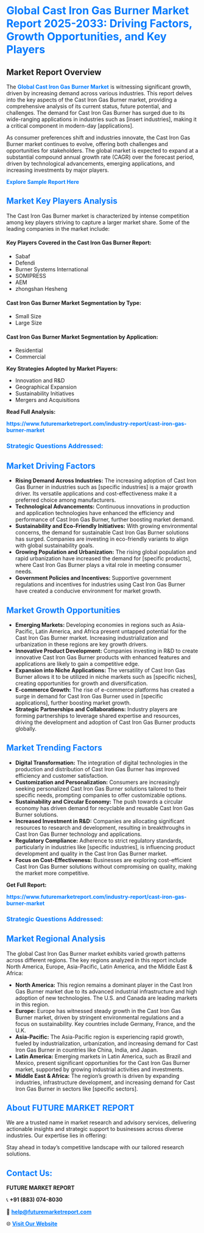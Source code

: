 <h1 style="color: #007BFF;">Global Cast Iron Gas Burner Market Report 2025-2033: Driving Factors, Growth Opportunities, and Key Players</h1>

<section id="overview">
<h2>Market Report Overview</h2>
<p>The <a href="https://www.futuremarketreport.com/industry-report/cast-iron-gas-burner-market" style="color: #007BFF; text-decoration: none;"><strong>Global Cast Iron Gas Burner Market</strong></a> is witnessing significant growth, driven by increasing demand across various industries. This report delves into the key aspects of the Cast Iron Gas Burner market, providing a comprehensive analysis of its current status, future potential, and challenges. The demand for Cast Iron Gas Burner has surged due to its wide-ranging applications in industries such as [insert industries], making it a critical component in modern-day [applications].</p>
<p>As consumer preferences shift and industries innovate, the Cast Iron Gas Burner market continues to evolve, offering both challenges and opportunities for stakeholders. The global market is expected to expand at a substantial compound annual growth rate (CAGR) over the forecast period, driven by technological advancements, emerging applications, and increasing investments by major players.</p>
</section>

<section id="overview">
<p><a href="https://www.futuremarketreport.com/request-sample/reportId=42615" style="color: #007BFF; text-decoration: none;"><strong>Explore Sample Report Here</strong></a></p>
</section>

<section id="key-players">
<h2 style="color: #007BFF;">Market Key Players Analysis</h2>
<p>The Cast Iron Gas Burner market is characterized by intense competition among key players striving to capture a larger market share. Some of the leading companies in the market include:</p>
<h4>Key Players Covered in the Cast Iron Gas Burner Report:</h4>
<ul><li>Sabaf</li><li>Defendi</li><li>Burner Systems International</li><li>SOMIPRESS</li><li>AEM</li><li>zhongshan Hesheng</li></ul>
<h4>Cast Iron Gas Burner Market Segmentation by Type:</h4>
<ul><li>Small Size</li><li>Large Size</li></ul>

<h4>Cast Iron Gas Burner Market Segmentation by Application:</h4>
<ul><li>Residential</li><li>Commercial</li></ul>
<p><strong>Key Strategies Adopted by Market Players:</strong></p>
<ul>
<li>Innovation and R&D</li>
<li>Geographical Expansion</li>
<li>Sustainability Initiatives</li>
<li>Mergers and Acquisitions</li>
</ul>
</section>

<section>
<p><strong>Read Full Analysis: </strong></p><a href="https://www.futuremarketreport.com/industry-report/cast-iron-gas-burner-market" style="color: #007BFF; text-decoration: none;"><strong>https://www.futuremarketreport.com/industry-report/cast-iron-gas-burner-market</strong></a>
<h3 style="color: #007BFF;">Strategic Questions Addressed:</h3>
</section>

<section id="driving-factors">
<h2 style="color: #007BFF;">Market Driving Factors</h2>
<ul>
<li><strong>Rising Demand Across Industries:</strong> The increasing adoption of Cast Iron Gas Burner in industries such as [specific industries] is a major growth driver. Its versatile applications and cost-effectiveness make it a preferred choice among manufacturers.</li>
<li><strong>Technological Advancements:</strong> Continuous innovations in production and application technologies have enhanced the efficiency and performance of Cast Iron Gas Burner, further boosting market demand.</li>
<li><strong>Sustainability and Eco-Friendly Initiatives:</strong> With growing environmental concerns, the demand for sustainable Cast Iron Gas Burner solutions has surged. Companies are investing in eco-friendly variants to align with global sustainability goals.</li>
<li><strong>Growing Population and Urbanization:</strong> The rising global population and rapid urbanization have increased the demand for [specific products], where Cast Iron Gas Burner plays a vital role in meeting consumer needs.</li>
<li><strong>Government Policies and Incentives:</strong> Supportive government regulations and incentives for industries using Cast Iron Gas Burner have created a conducive environment for market growth.</li>
</ul>
</section>

<section id="growth-opportunities">
<h2 style="color: #007BFF;">Market Growth Opportunities</h2>
<ul>
<li><strong>Emerging Markets:</strong> Developing economies in regions such as Asia-Pacific, Latin America, and Africa present untapped potential for the Cast Iron Gas Burner market. Increasing industrialization and urbanization in these regions are key growth drivers.</li>
<li><strong>Innovative Product Development:</strong> Companies investing in R&D to create innovative Cast Iron Gas Burner products with enhanced features and applications are likely to gain a competitive edge.</li>
<li><strong>Expansion into Niche Applications:</strong> The versatility of Cast Iron Gas Burner allows it to be utilized in niche markets such as [specific niches], creating opportunities for growth and diversification.</li>
<li><strong>E-commerce Growth:</strong> The rise of e-commerce platforms has created a surge in demand for Cast Iron Gas Burner used in [specific applications], further boosting market growth.</li>
<li><strong>Strategic Partnerships and Collaborations:</strong> Industry players are forming partnerships to leverage shared expertise and resources, driving the development and adoption of Cast Iron Gas Burner products globally.</li>
</ul>
</section>

<section id="trending-factors">
<h2 style="color: #007BFF;">Market Trending Factors</h2>
<ul>
<li><strong>Digital Transformation:</strong> The integration of digital technologies in the production and distribution of Cast Iron Gas Burner has improved efficiency and customer satisfaction.</li>
<li><strong>Customization and Personalization:</strong> Consumers are increasingly seeking personalized Cast Iron Gas Burner solutions tailored to their specific needs, prompting companies to offer customizable options.</li>
<li><strong>Sustainability and Circular Economy:</strong> The push towards a circular economy has driven demand for recyclable and reusable Cast Iron Gas Burner solutions.</li>
<li><strong>Increased Investment in R&D:</strong> Companies are allocating significant resources to research and development, resulting in breakthroughs in Cast Iron Gas Burner technology and applications.</li>
<li><strong>Regulatory Compliance:</strong> Adherence to strict regulatory standards, particularly in industries like [specific industries], is influencing product development and quality in the Cast Iron Gas Burner market.</li>
<li><strong>Focus on Cost-Effectiveness:</strong> Businesses are exploring cost-efficient Cast Iron Gas Burner solutions without compromising on quality, making the market more competitive.</li>
</ul>
</section>

<section>
<p><strong>Get Full Report: </strong></p><a href="https://www.futuremarketreport.com/industry-report/cast-iron-gas-burner-market" style="color: #007BFF; text-decoration: none;"><strong>https://www.futuremarketreport.com/industry-report/cast-iron-gas-burner-market</strong></a>
<h3 style="color: #007BFF;">Strategic Questions Addressed:</h3>
</section>


<section id="regional-analysis">
<h2 style="color: #007BFF;">Market Regional Analysis</h2>
<p>The global Cast Iron Gas Burner market exhibits varied growth patterns across different regions. The key regions analyzed in this report include North America, Europe, Asia-Pacific, Latin America, and the Middle East & Africa:</p>
<ul>
<li><strong>North America:</strong> This region remains a dominant player in the Cast Iron Gas Burner market due to its advanced industrial infrastructure and high adoption of new technologies. The U.S. and Canada are leading markets in this region.</li>
<li><strong>Europe:</strong> Europe has witnessed steady growth in the Cast Iron Gas Burner market, driven by stringent environmental regulations and a focus on sustainability. Key countries include Germany, France, and the U.K.</li>
<li><strong>Asia-Pacific:</strong> The Asia-Pacific region is experiencing rapid growth, fueled by industrialization, urbanization, and increasing demand for Cast Iron Gas Burner in countries like China, India, and Japan.</li>
<li><strong>Latin America:</strong> Emerging markets in Latin America, such as Brazil and Mexico, present significant opportunities for the Cast Iron Gas Burner market, supported by growing industrial activities and investments.</li>
<li><strong>Middle East & Africa:</strong> The region’s growth is driven by expanding industries, infrastructure development, and increasing demand for Cast Iron Gas Burner in sectors like [specific sectors].</li>
</ul>
</section>

<footer>
<h2 style="color: #007BFF;">About FUTURE MARKET REPORT</h2>
<p>We are a trusted name in market research and advisory services, delivering actionable insights and strategic support to businesses across diverse industries. Our expertise lies in offering:</p>

<p>Stay ahead in today’s competitive landscape with our tailored research solutions.</p>

<h2 style="color: #007BFF;">Contact Us:</h2>
<p><strong>FUTURE MARKET REPORT</strong></p>
<p>📞 <strong>+91 (883) 074-8030</strong></p>
<p>📧 <strong><a href="mailto:help@futuremarketreport.com" style="color: #007BFF;">help@futuremarketreport.com</a></strong></p>
<p>🌐 <strong><a href="https://www.futuremarketreport.com/" style="color: #007BFF;">Visit Our Website</a></strong></p>
</footer>